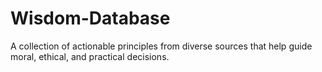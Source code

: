 # Wisdom-Database
A collection of actionable principles from diverse sources that help guide moral, ethical, and practical decisions.
